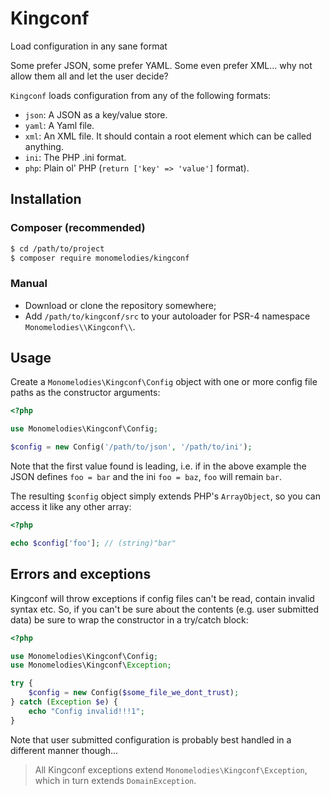 # Kingconf
Load configuration in any sane format

Some prefer JSON, some prefer YAML. Some even prefer XML... why not allow them
all and let the user decide?

`Kingconf` loads configuration from any of the following formats:
- `json`: A JSON as a key/value store.
- `yaml`: A Yaml file.
- `xml`: An XML file. It should contain a root element which can be called
         anything.
- `ini`: The PHP .ini format.
- `php`: Plain ol' PHP (`return ['key' => 'value']` format).

## Installation

### Composer (recommended)
```bash
$ cd /path/to/project
$ composer require monomelodies/kingconf
```

### Manual
- Download or clone the repository somewhere;
- Add `/path/to/kingconf/src` to your autoloader for PSR-4 namespace
  `Monomelodies\\Kingconf\\`.

## Usage
Create a `Monomelodies\Kingconf\Config` object with one or more config file
paths as the constructor arguments:

```php
<?php

use Monomelodies\Kingconf\Config;

$config = new Config('/path/to/json', '/path/to/ini');
```

Note that the first value found is leading, i.e. if in the above example the
JSON defines `foo = bar` and the ini `foo = baz`, `foo` will remain `bar`.

The resulting `$config` object simply extends PHP's `ArrayObject`, so you can
access it like any other array:

```php
<?php

echo $config['foo']; // (string)"bar"
```

## Errors and exceptions
Kingconf will throw exceptions if config files can't be read, contain invalid
syntax etc. So, if you can't be sure about the contents (e.g. user submitted
data) be sure to wrap the constructor in a try/catch block:

```php
<?php

use Monomelodies\Kingconf\Config;
use Monomelodies\Kingconf\Exception;

try {
    $config = new Config($some_file_we_dont_trust);
} catch (Exception $e) {
    echo "Config invalid!!!1";
}
```

Note that user submitted configuration is probably best handled in a different
manner though...

> All Kingconf exceptions extend `Monomelodies\Kingconf\Exception`, which in
> turn extends `DomainException`.

